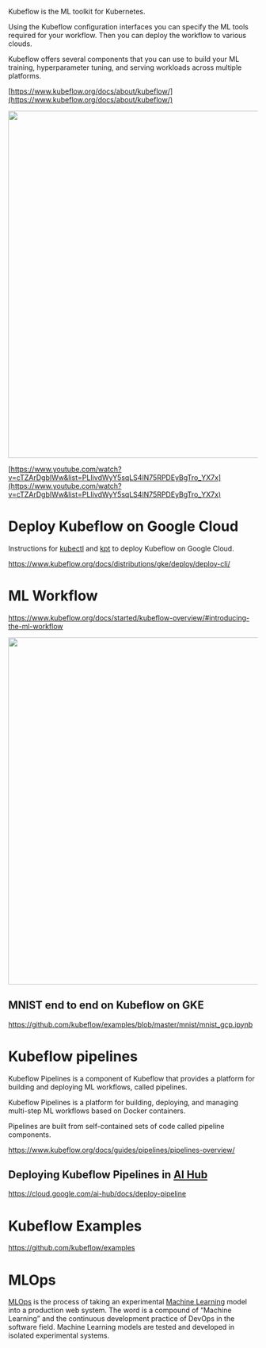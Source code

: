 
Kubeflow is the ML toolkit for Kubernetes. 

Using the Kubeflow configuration interfaces you can specify the ML tools required for your workflow. Then you can deploy the workflow to various clouds.

Kubeflow offers several components that you can use to build your ML training, hyperparameter tuning, and serving workloads across multiple platforms.



[https://www.kubeflow.org/docs/about/kubeflow/](https://www.kubeflow.org/docs/about/kubeflow/)

<img src="https://www.kubeflow.org/docs/images/kubeflow-overview-platform-diagram.svg" width="700">


[https://www.youtube.com/watch?v=cTZArDgbIWw&list=PLIivdWyY5sqLS4lN75RPDEyBgTro_YX7x](https://www.youtube.com/watch?v=cTZArDgbIWw&list=PLIivdWyY5sqLS4lN75RPDEyBgTro_YX7x)

# Deploy Kubeflow on Google Cloud

Instructions for [kubectl](https://kubernetes.io/docs/reference/kubectl/overview/) and [kpt](https://github.com/GoogleContainerTools/kpt) to deploy Kubeflow on Google Cloud.

https://www.kubeflow.org/docs/distributions/gke/deploy/deploy-cli/

# ML Workflow

https://www.kubeflow.org/docs/started/kubeflow-overview/#introducing-the-ml-workflow

<img src ="https://www.kubeflow.org/docs/images/kubeflow-gcp-e2e-tutorial.svg" width="700">

## MNIST end to end on Kubeflow on GKE

https://github.com/kubeflow/examples/blob/master/mnist/mnist_gcp.ipynb

# Kubeflow pipelines 

Kubeflow Pipelines is a component of Kubeflow that provides a platform for building and deploying ML workflows, called pipelines. 

Kubeflow Pipelines is a platform for building, deploying, and managing multi-step ML workflows based on Docker containers. 

Pipelines are built from self-contained sets of code called pipeline components.



https://www.kubeflow.org/docs/guides/pipelines/pipelines-overview/

## Deploying Kubeflow Pipelines in [AI Hub](AI-Hub)


https://cloud.google.com/ai-hub/docs/deploy-pipeline


# Kubeflow Examples 

https://github.com/kubeflow/examples


# MLOps

[MLOps](MLOps) is the process of taking an experimental [Machine Learning](Machine-Learning) model into a production web system. The word is a compound of “Machine Learning” and the continuous development practice of DevOps in the software field. Machine Learning models are tested and developed in isolated experimental systems.
